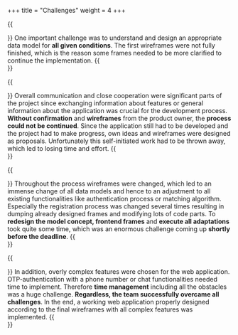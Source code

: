 +++ 
title = "Challenges"
weight = 4
+++

{{<section title="❓ Understanding Concept and Construct Data Structure Model">}}
One important challenge was to understand and design an appropriate data model for **all given conditions**. The first wireframes were not fully finished, which is the reason some frames needed to be more clarified to continue the implementation. 
{{</section>}}

{{<section title="🗣️ Close Cooperation and Communication">}}
Overall communication and close cooperation were significant parts of the project since exchanging information about features or general information about the application was crucial for the development process. **Without confirmation** and **wireframes** from the product owner, the **process could not be continued**. Since the application still had to be developed and the project had to make progress, own ideas and wireframes were designed as proposals. Unfortunately this self-initiated work had to be thrown away, which led to losing time and effort.
{{</section>}}

{{<section title="📋 Major Changes">}}
Throughout the process wireframes were changed, which led to an immense change of all data models and hence to an adjustment to all existing functionalities like authentication process or matching algorithm. Especially the registration process was changed several times resulting in dumping already designed frames and modifying lots of code parts. To **redesign the model concept, frontend frames** and **execute all adaptations** took quite some time, which was an enormous challenge coming up **shortly before the deadline**.
{{</section>}}

{{<section title="⏱️ Time Management and Complex Features">}}
In addition, overly complex features were chosen for the web application. OTP-authentication with a phone number or chat functionalities needed time to implement. 
Therefore **time management** including all the obstacles was a huge challenge. **Regardless, the team successfully overcame all challenges**. In the end, a working web application properly designed according to the final wireframes with all complex features was implemented.
{{</section>}}
